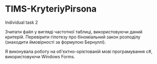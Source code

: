 # TIMS-KryteriyPirsona
Individual task 2

Зчитати файл у вигляді частотної таблиці, використовуючи даний критерій.
Перевірити гіпотезу про біноміальний закон розподілу (знаходити ймовірності за формулою Бернуллі).

Я виконувала роботу на об'єктно-орієтованій мові програмування с#, використовуючи Windows Forms.
